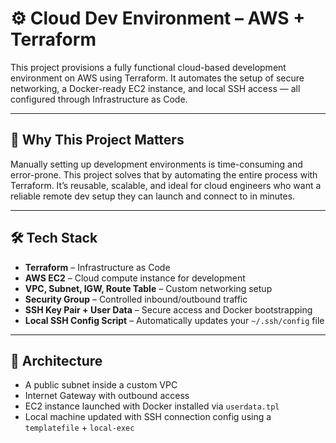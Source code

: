 # ⚙️ Cloud Dev Environment – AWS + Terraform

This project provisions a fully functional cloud-based development environment on AWS using Terraform. It automates the setup of secure networking, a Docker-ready EC2 instance, and local SSH access — all configured through Infrastructure as Code.

---

## 🚀 Why This Project Matters

Manually setting up development environments is time-consuming and error-prone. This project solves that by automating the entire process with Terraform. It’s reusable, scalable, and ideal for cloud engineers who want a reliable remote dev setup they can launch and connect to in minutes.

---

## 🛠️ Tech Stack

- **Terraform** – Infrastructure as Code
- **AWS EC2** – Cloud compute instance for development
- **VPC, Subnet, IGW, Route Table** – Custom networking setup
- **Security Group** – Controlled inbound/outbound traffic
- **SSH Key Pair + User Data** – Secure access and Docker bootstrapping
- **Local SSH Config Script** – Automatically updates your `~/.ssh/config` file

---

## 🧱 Architecture

- A public subnet inside a custom VPC
- Internet Gateway with outbound access
- EC2 instance launched with Docker installed via `userdata.tpl`
- Local machine updated with SSH connection config using a `templatefile` + `local-exec`



